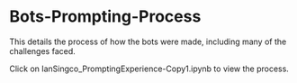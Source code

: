 # Bots-Prompting-Process
This details the process of how the bots were made, including many of the challenges faced.

Click on IanSingco_PromptingExperience-Copy1.ipynb to view the process.
